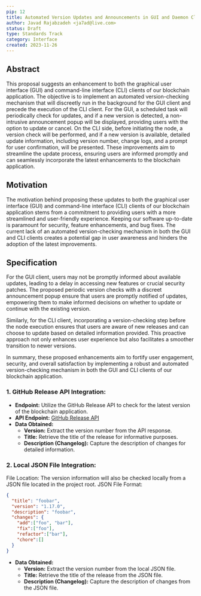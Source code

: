 ```yaml
---
pip: 12
title: Automated Version Updates and Announcements in GUI and Daemon Client
author: Javad Rajabzadeh <ja7ad@live.com>
status: Draft
type: Standards Track
category: Interface
created: 2023-11-26
---
```


## Abstract

This proposal suggests an enhancement to both the graphical user interface (GUI) and command-line interface (CLI) clients of our blockchain application. The objective is to implement an automated version-checking mechanism that will discreetly run in the background for the GUI client and precede the execution of the CLI client. For the GUI, a scheduled task will periodically check for updates, and if a new version is detected, a non-intrusive announcement popup will be displayed, providing users with the option to update or cancel. On the CLI side, before initiating the node, a version check will be performed, and if a new version is available, detailed update information, including version number, change logs, and a prompt for user confirmation, will be presented. These improvements aim to streamline the update process, ensuring users are informed promptly and can seamlessly incorporate the latest enhancements to the blockchain application.

## Motivation

The motivation behind proposing these updates to both the graphical user interface (GUI) and command-line interface (CLI) clients of our blockchain application stems from a commitment to providing users with a more streamlined and user-friendly experience. Keeping our software up-to-date is paramount for security, feature enhancements, and bug fixes. The current lack of an automated version-checking mechanism in both the GUI and CLI clients creates a potential gap in user awareness and hinders the adoption of the latest improvements.


## Specification

For the GUI client, users may not be promptly informed about available updates, leading to a delay in accessing new features or crucial security patches. The proposed periodic version checks with a discreet announcement popup ensure that users are promptly notified of updates, empowering them to make informed decisions on whether to update or continue with the existing version.

Similarly, for the CLI client, incorporating a version-checking step before the node execution ensures that users are aware of new releases and can choose to update based on detailed information provided. This proactive approach not only enhances user experience but also facilitates a smoother transition to newer versions.

In summary, these proposed enhancements aim to fortify user engagement, security, and overall satisfaction by implementing a robust and automated version-checking mechanism in both the GUI and CLI clients of our blockchain application.


### 1. GitHub Release API Integration:

- **Endpoint:** Utilize the GitHub Release API to check for the latest version of the blockchain application.
- **API Endpoint:** [GitHub Release API](https://api.github.com/repos/pactus-project/pactus/releases/latest)
- **Data Obtained:**
   - **Version:** Extract the version number from the API response.
   - **Title:** Retrieve the title of the release for informative purposes.
   - **Description (Changelog):** Capture the description of changes for detailed information.

### 2. Local JSON File Integration:

   File Location: The version information will also be checked locally from a JSON file located in the project root.
   JSON File Format:

```json
{
  "title": "foobar",
  "version": "1.17.0",
  "description": "foobar",
  "changes": {
    "add":["foo", "bar"],
    "fix":["foo"],
    "refactor":["bar"],
    "chore":[]
  }
}
```

- **Data Obtained:**
    - **Version:** Extract the version number from the local JSON file.
    - **Title:** Retrieve the title of the release from the JSON file.
    - **Description (Changelog):** Capture the description of changes from the JSON file.
